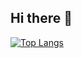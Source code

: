 ## Hi there 👋

[![Top Langs](https://github-readme-stats.vercel.app/api/top-langs/?username=ignasipc)](https://github.com/ignasipc/github-readme-stats)

<!--
**ignasipc/ignasipc** is a ✨ _special_ ✨ repository because its `README.md` (this file) appears on your GitHub profile.

Here are some ideas to get you started:

- 🔭 I’m currently working on ...
- 🌱 I’m currently learning ...
- 👯 I’m looking to collaborate on ...
- 🤔 I’m looking for help with ...
- 💬 Ask me about ...
- 📫 How to reach me: ...
- 😄 Pronouns: ...
- ⚡ Fun fact: ...
-->
